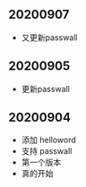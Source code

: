## 20200907
* 又更新passwall

## 20200905
* 更新passwall

## 20200904
* 添加 helloword
* 支持 passwall
* 第一个版本
* 真的开始
